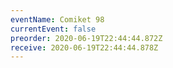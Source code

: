 ```yaml
---
eventName: Comiket 98
currentEvent: false
preorder: 2020-06-19T22:44:44.872Z
receive: 2020-06-19T22:44:44.878Z
---
```


